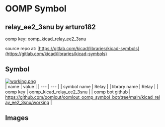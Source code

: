 # OOMP Symbol  
## relay_ee2_3snu  by arturo182  
  
oomp key: oomp_kicad_relay_ee2_3snu  
  
source repo at: [https://gitlab.com/kicad/libraries/kicad-symbols](https://gitlab.com/kicad/libraries/kicad-symbols)  
## Symbol  
  
[![working.png](working_600.png)](working.png)  
| name | value | 
| --- | --- | 
| symbol name | Relay | 
| library name | Relay | 
| oomp key | oomp_kicad_relay_ee2_3snu | 
| oomp bot github | https://github.com/oomlout/oomlout_oomp_symbol_bot/tree/main/kicad_relay_ee2_3snu/working | 
## Images  
